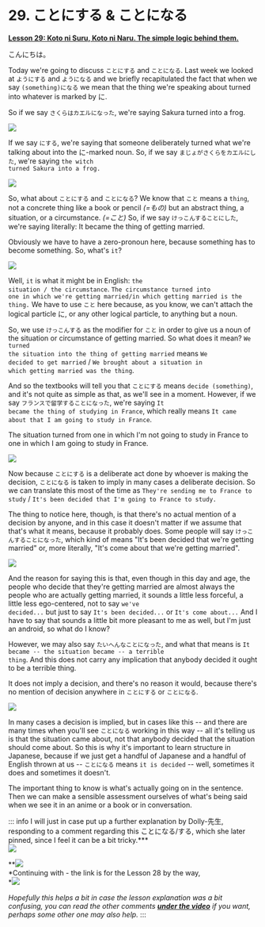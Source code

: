 # **29. ことにする & ことになる**

[**Lesson 29: Koto ni Suru, Koto ni Naru. The simple logic behind them.**](https://www.youtube.com/watch?v=sH3iGBkA93w&list=PLg9uYxuZf8x_A-vcqqyOFZu06WlhnypWj&index=31&pp=iAQB)

こんにちは。

Today we're going to discuss <code>ことにする</code> and <code>ことになる</code>. Last week we looked at <code>ようにする</code> and <code>ようになる</code> and we briefly recapitulated the fact that when we say <code>(something)になる</code> we mean that the thing we're speaking about turned into whatever is marked by に.

So if we say <code>さくらはカエルになった</code>, we're saying Sakura turned into a frog.

![](media/image470.webp)

If we say <code>にする</code>, we're saying that someone deliberately turned what we're talking about into the に-marked noun. So, if we say <code>まじょがさくらをカエルにした</code>, we're saying <code>the witch turned Sakura into a frog.</code>

![](media/image863.webp)

So, what about <code>ことにする</code> and <code>ことになる</code>? We know that <code>こと</code> means a <code>thing</code>, not a concrete thing like a book or pencil *(=もの)* but an abstract thing, a situation, or a circumstance. *(=こと)* So, if we say <code>けっこんすることにした</code>, we're saying literally: It became the thing of getting married.

Obviously we have to have a zero-pronoun here, because something has to become something. So, what's <code>it</code>?

![](media/image162.webp)

Well, <code>it</code> is what it might be in English: <code>the situation / the circumstance</code>. <code>The circumstance turned into one in which we're getting married/in which getting married is the thing.</code> We have to use <code>こと</code> here because, as you know, we can't attach the logical particle に, or any other logical particle, to anything but a noun.

So, we use <code>けっこんする</code> as the modifier for <code>こと</code> in order to give us a noun of the situation or circumstance of getting married. So what does it mean? <code>We turned the situation into the thing of getting married</code> means <code>We decided to get married</code> / <code>We brought about a situation in which getting married was the thing</code>.

And so the textbooks will tell you that <code>ことにする</code> means <code>decide (something)</code>, and it's not quite as simple as that, as we'll see in a moment. However, if we say <code>フランスで留学することになった</code>, we're saying <code>It became the thing of studying in France</code>, which really means <code>It came about that I am going to study in France</code>.

The situation turned from one in which I'm not going to study in France to one in which I am going to study in France.

![](media/image600.webp)

Now because <code>ことにする</code> is a deliberate act done by whoever is making the decision, <code>ことになる</code> is taken to imply in many cases a deliberate decision. So we can translate this most of the time as <code>They're sending me to France to study</code> / <code>It's been decided that I'm going to France to study.</code>

The thing to notice here, though, is that there's no actual mention of a decision by anyone, and in this case it doesn't matter if we assume that that's what it means, because it probably does. Some people will say <code>けっこんすることになった</code>, which kind of means "It's been decided that we're getting married" or, more literally, "It's come about that we're getting married".

![](media/image268.webp)

And the reason for saying this is that, even though in this day and age, the people who decide that they're getting married are almost always the people who are actually getting married, it sounds a little less forceful, a little less ego-centered, not to say <code>we've decided...</code> but just to say <code>It's been decided...</code> or <code>It's come about...</code> And I have to say that sounds a little bit more pleasant to me as well, but I'm just an android, so what do I know?

However, we may also say <code>たいへんなことになった</code>, and what that means is <code>It became -- the situation became -- a terrible thing</code>. And this does not carry any implication that anybody decided it ought to be a terrible thing.

It does not imply a decision, and there's no reason it would, because there's no mention of decision anywhere in <code>ことにする</code> or <code>ことになる</code>.

![](media/image691.webp)

In many cases a decision is implied, but in cases like this -- and there are many times when you'll see <code>ことになる</code> working in this way -- all it's telling us is that the situation came about, not that anybody decided that the situation should come about. So this is why it's important to learn structure in Japanese, because if we just get a handful of Japanese and a handful of English thrown at us -- <code>ことになる</code> means <code>it is decided</code> -- well, sometimes it does and sometimes it doesn't.

The important thing to know is what's actually going on in the sentence. Then we can make a sensible assessment ourselves of what's being said when we see it in an anime or a book or in conversation.

::: info
I will just in case put up a further explanation by Dolly-先生, responding to a comment regarding this ことになる/する, which she later pinned, since I feel it can be a bit tricky.***  
**![](media/image847.webp)**  

**![](media/image701.webp)  
*Continuing with - the link is for the Lesson 28 by the way,  
*![](media/image1049.webp)

*Hopefully this helps a bit in case the lesson explanation was a bit confusing, you can read the other comments [**under the video**](https://www.youtube.com/watch?v=sH3iGBkA93w&list=PLg9uYxuZf8x_A-vcqqyOFZu06WlhnypWj&index=31&pp=iAQB) if you want, perhaps some other one may also help.*
:::
